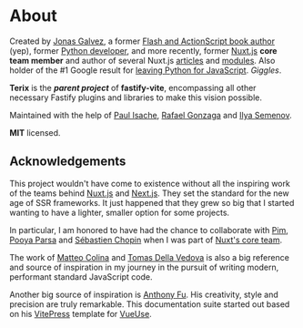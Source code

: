 # About 

Created by [Jonas Galvez](https://hire.jonasgalvez.com.br/), a former [Flash and ActionScript book author](https://www.google.com/search?q=jonas+galvez+flash+actionscript&tbm=isch) (yep), former [Python developer](https://pypi.org/project/xmlwitch/), and more recently, former [Nuxt.js](https://nuxtjs.org/) <b>core team member</b> and author of several Nuxt.js [articles](https://www.google.com/search?q=jonas+galvez+nuxt) and [modules](https://github.com/galvez?tab=repositories&q=nuxt). Also holder of the #1 Google result for [leaving Python for JavaScript](https://www.google.com/search?q=leaving+python+for+javascript). _Giggles_.

**Terix** is the <b>_parent project_</b> of <b>fastify-vite</b>, encompassing all other necessary Fastify plugins and libraries to make this vision possible.

Maintained with the help of [Paul Isache](https://twitter.com/paul_isache), [Rafael Gonzaga](https://twitter.com/_rafaelgss) and [Ilya Semenov](https://github.com/IlyaSemenov).

<b>MIT</b> licensed.

## Acknowledgements

This project wouldn't have come to existence without all the inspiring work of the teams behind [Nuxt.js](https://github.com/nuxt/nuxt.js) and [Next.js](https://github.com/vercel/next.js). They set the standard for the new age of SSR frameworks. It just happened that they grew so big that I started wanting to have a lighter, smaller option for some projects.

In particular, I am honored to have had the chance to collaborate with [Pim](https://github.com/pimlie), [Pooya Parsa](https://twitter.com/_pi0_?lang=en) and [Sébastien Chopin](https://twitter.com/Atinux) when I was part of [Nuxt's core team](https://nuxtjs.org/teams/).

The work of [Matteo Colina](https://twitter.com/matteocollina) and [Tomas Della Vedova](https://twitter.com/delvedor?ref_src=twsrc%5Egoogle%7Ctwcamp%5Eserp%7Ctwgr%5Eauthor) is also a big reference and source of inspiration in my journey in the pursuit of writing modern, performant standard JavaScript code. 

Another big source of inspiration is [Anthony Fu](https://antfu.me/). His creativity, style and precision are truly remarkable. This documentation suite started out based on his [VitePress](https://vitepress.vuejs.org/) template for [VueUse](https://vueuse.org/).
